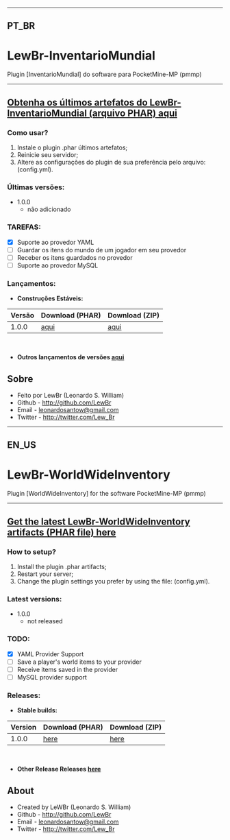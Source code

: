 -------------
PT_BR
-------------

# LewBr-InventarioMundial
Plugin [InventarioMundial] do software para PocketMine-MP (pmmp)

-------------
[Obtenha os últimos artefatos do LewBr-InventarioMundial (arquivo PHAR) aqui](https://github.com/LewBr/LewBr-InventarioMundial/releases)
-------------

### Como usar?
1) Instale o plugin .phar últimos artefatos;
2) Reinicie seu servidor;
3) Altere as configurações do plugin de sua preferência pelo arquivo: (config.yml).

### Últimas versões:
- 1.0.0
	- não adicionado
  
### TAREFAS:
- [x] Suporte ao provedor YAML
- [ ] Guardar os itens do mundo de um jogador em seu provedor
- [ ] Receber os itens guardados no provedor
- [ ] Suporte ao provedor MySQL

### Lançamentos:

- **Construções Estáveis:**

| Versão  | Download (PHAR) | Download (ZIP) |
| ------- | --------------- | -------------- |
| 1.0.0   | [aqui](https://github.com/LewBr/LewBr-Titulo/releases)  | [aqui](https://github.com/LewBr/LewBr-InventarioMundial/releases) |

<br>

- **Outros lançamentos de versões [aqui](https://github.com/LewBr/LewBr-InventarioMundial/releases)**

## Sobre
- Feito por LewBr (Leonardo S. William)
- Github - http://github.com/LewBr
- Email - leonardosantow@gmail.com
- Twitter - http://twitter.com/Lew_Br

-------------
EN_US
-------------

# LewBr-WorldWideInventory
Plugin [WorldWideInventory] for the software PocketMine-MP (pmmp)

-------------
[Get the latest LewBr-WorldWideInventory artifacts (PHAR file) here](https://github.com/LewBr/LewBr-InventarioMundial/releases)
-------------

### How to setup?
1) Install the plugin .phar artifacts;
2) Restart your server;
3) Change the plugin settings you prefer by using the file: (config.yml).

### Latest versions:
- 1.0.0
	- not released
  
### TODO:
- [x] YAML Provider Support
- [ ] Save a player's world items to your provider
- [ ] Receive items saved in the provider
- [ ] MySQL provider support

### Releases:

- **Stable builds:**

| Version  | Download (PHAR) | Download (ZIP) |
| ------- | --------------- | -------------- |
| 1.0.0   | [here](https://github.com/LewBr/LewBr-Titulo/releases)  | [here](https://github.com/LewBr/LewBr-InventarioMundial/releases) |

<br>

- **Other Release Releases [here](https://github.com/LewBr/LewBr-InventarioMundial/releases)**

## About
- Created by LeWBr (Leonardo S. William)
- Github - http://github.com/LewBr
- Email - leonardosantow@gmail.com
- Twitter - http://twitter.com/Lew_Br
